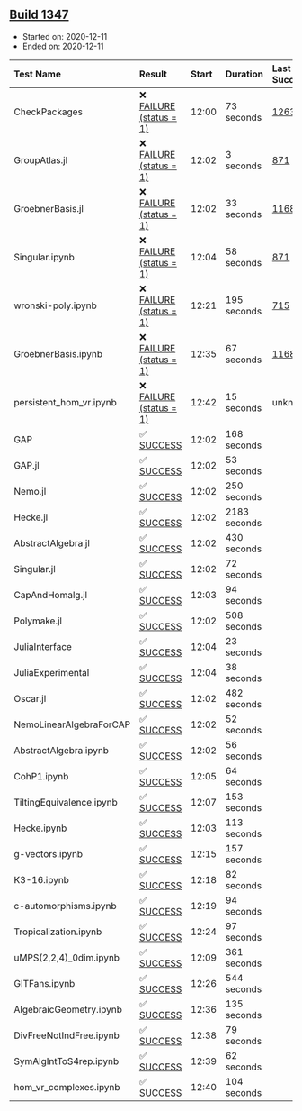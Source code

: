 ## [Build 1347](https://oscarci.mathematik.uni-kl.de/job/oscar-stable/1347/)

* Started on: 2020-12-11
* Ended on: 2020-12-11

| Test Name    | Result | Start | Duration | Last Success | First Failure |
|:-------------|:-------|:------|:---------|:-------------|:--------------|
| CheckPackages | ❌ [FAILURE (status = 1)](https://oscarci.mathematik.uni-kl.de/job/oscar-stable/1347/artifact/logs/build-1347/CheckPackages.log) | 12:00 | 73 seconds | [1263](https://oscarci.mathematik.uni-kl.de/job/oscar-stable/1263/) | [1264](https://oscarci.mathematik.uni-kl.de/job/oscar-stable/1264/) |
| GroupAtlas.jl | ❌ [FAILURE (status = 1)](https://oscarci.mathematik.uni-kl.de/job/oscar-stable/1347/artifact/logs/build-1347/GroupAtlas.jl.log) | 12:02 | 3 seconds | [871](https://oscarci.mathematik.uni-kl.de/job/oscar-stable/871/) | [872](https://oscarci.mathematik.uni-kl.de/job/oscar-stable/872/) |
| GroebnerBasis.jl | ❌ [FAILURE (status = 1)](https://oscarci.mathematik.uni-kl.de/job/oscar-stable/1347/artifact/logs/build-1347/GroebnerBasis.jl.log) | 12:02 | 33 seconds | [1168](https://oscarci.mathematik.uni-kl.de/job/oscar-stable/1168/) | [1169](https://oscarci.mathematik.uni-kl.de/job/oscar-stable/1169/) |
| Singular.ipynb | ❌ [FAILURE (status = 1)](https://oscarci.mathematik.uni-kl.de/job/oscar-stable/1347/artifact/logs/build-1347/Singular.ipynb.log) | 12:04 | 58 seconds | [871](https://oscarci.mathematik.uni-kl.de/job/oscar-stable/871/) | [872](https://oscarci.mathematik.uni-kl.de/job/oscar-stable/872/) |
| wronski-poly.ipynb | ❌ [FAILURE (status = 1)](https://oscarci.mathematik.uni-kl.de/job/oscar-stable/1347/artifact/logs/build-1347/wronski-poly.ipynb.log) | 12:21 | 195 seconds | [715](https://oscarci.mathematik.uni-kl.de/job/oscar-stable/715/) | [716](https://oscarci.mathematik.uni-kl.de/job/oscar-stable/716/) |
| GroebnerBasis.ipynb | ❌ [FAILURE (status = 1)](https://oscarci.mathematik.uni-kl.de/job/oscar-stable/1347/artifact/logs/build-1347/GroebnerBasis.ipynb.log) | 12:35 | 67 seconds | [1168](https://oscarci.mathematik.uni-kl.de/job/oscar-stable/1168/) | [1169](https://oscarci.mathematik.uni-kl.de/job/oscar-stable/1169/) |
| persistent_hom_vr.ipynb | ❌ [FAILURE (status = 1)](https://oscarci.mathematik.uni-kl.de/job/oscar-stable/1347/artifact/logs/build-1347/persistent_hom_vr.ipynb.log) | 12:42 | 15 seconds | unknown | unknown |
| GAP | ✅ [SUCCESS](https://oscarci.mathematik.uni-kl.de/job/oscar-stable/1347/artifact/logs/build-1347/GAP.log) | 12:02 | 168 seconds |  |  |
| GAP.jl | ✅ [SUCCESS](https://oscarci.mathematik.uni-kl.de/job/oscar-stable/1347/artifact/logs/build-1347/GAP.jl.log) | 12:02 | 53 seconds |  |  |
| Nemo.jl | ✅ [SUCCESS](https://oscarci.mathematik.uni-kl.de/job/oscar-stable/1347/artifact/logs/build-1347/Nemo.jl.log) | 12:02 | 250 seconds |  |  |
| Hecke.jl | ✅ [SUCCESS](https://oscarci.mathematik.uni-kl.de/job/oscar-stable/1347/artifact/logs/build-1347/Hecke.jl.log) | 12:02 | 2183 seconds |  |  |
| AbstractAlgebra.jl | ✅ [SUCCESS](https://oscarci.mathematik.uni-kl.de/job/oscar-stable/1347/artifact/logs/build-1347/AbstractAlgebra.jl.log) | 12:02 | 430 seconds |  |  |
| Singular.jl | ✅ [SUCCESS](https://oscarci.mathematik.uni-kl.de/job/oscar-stable/1347/artifact/logs/build-1347/Singular.jl.log) | 12:02 | 72 seconds |  |  |
| CapAndHomalg.jl | ✅ [SUCCESS](https://oscarci.mathematik.uni-kl.de/job/oscar-stable/1347/artifact/logs/build-1347/CapAndHomalg.jl.log) | 12:03 | 94 seconds |  |  |
| Polymake.jl | ✅ [SUCCESS](https://oscarci.mathematik.uni-kl.de/job/oscar-stable/1347/artifact/logs/build-1347/Polymake.jl.log) | 12:02 | 508 seconds |  |  |
| JuliaInterface | ✅ [SUCCESS](https://oscarci.mathematik.uni-kl.de/job/oscar-stable/1347/artifact/logs/build-1347/JuliaInterface.log) | 12:04 | 23 seconds |  |  |
| JuliaExperimental | ✅ [SUCCESS](https://oscarci.mathematik.uni-kl.de/job/oscar-stable/1347/artifact/logs/build-1347/JuliaExperimental.log) | 12:04 | 38 seconds |  |  |
| Oscar.jl | ✅ [SUCCESS](https://oscarci.mathematik.uni-kl.de/job/oscar-stable/1347/artifact/logs/build-1347/Oscar.jl.log) | 12:02 | 482 seconds |  |  |
| NemoLinearAlgebraForCAP | ✅ [SUCCESS](https://oscarci.mathematik.uni-kl.de/job/oscar-stable/1347/artifact/logs/build-1347/NemoLinearAlgebraForCAP.log) | 12:02 | 52 seconds |  |  |
| AbstractAlgebra.ipynb | ✅ [SUCCESS](https://oscarci.mathematik.uni-kl.de/job/oscar-stable/1347/artifact/logs/build-1347/AbstractAlgebra.ipynb.log) | 12:02 | 56 seconds |  |  |
| CohP1.ipynb | ✅ [SUCCESS](https://oscarci.mathematik.uni-kl.de/job/oscar-stable/1347/artifact/logs/build-1347/CohP1.ipynb.log) | 12:05 | 64 seconds |  |  |
| TiltingEquivalence.ipynb | ✅ [SUCCESS](https://oscarci.mathematik.uni-kl.de/job/oscar-stable/1347/artifact/logs/build-1347/TiltingEquivalence.ipynb.log) | 12:07 | 153 seconds |  |  |
| Hecke.ipynb | ✅ [SUCCESS](https://oscarci.mathematik.uni-kl.de/job/oscar-stable/1347/artifact/logs/build-1347/Hecke.ipynb.log) | 12:03 | 113 seconds |  |  |
| g-vectors.ipynb | ✅ [SUCCESS](https://oscarci.mathematik.uni-kl.de/job/oscar-stable/1347/artifact/logs/build-1347/g-vectors.ipynb.log) | 12:15 | 157 seconds |  |  |
| K3-16.ipynb | ✅ [SUCCESS](https://oscarci.mathematik.uni-kl.de/job/oscar-stable/1347/artifact/logs/build-1347/K3-16.ipynb.log) | 12:18 | 82 seconds |  |  |
| c-automorphisms.ipynb | ✅ [SUCCESS](https://oscarci.mathematik.uni-kl.de/job/oscar-stable/1347/artifact/logs/build-1347/c-automorphisms.ipynb.log) | 12:19 | 94 seconds |  |  |
| Tropicalization.ipynb | ✅ [SUCCESS](https://oscarci.mathematik.uni-kl.de/job/oscar-stable/1347/artifact/logs/build-1347/Tropicalization.ipynb.log) | 12:24 | 97 seconds |  |  |
| uMPS(2,2,4)_0dim.ipynb | ✅ [SUCCESS](https://oscarci.mathematik.uni-kl.de/job/oscar-stable/1347/artifact/logs/build-1347/uMPS-2-2-4-_0dim.ipynb.log) | 12:09 | 361 seconds |  |  |
| GITFans.ipynb | ✅ [SUCCESS](https://oscarci.mathematik.uni-kl.de/job/oscar-stable/1347/artifact/logs/build-1347/GITFans.ipynb.log) | 12:26 | 544 seconds |  |  |
| AlgebraicGeometry.ipynb | ✅ [SUCCESS](https://oscarci.mathematik.uni-kl.de/job/oscar-stable/1347/artifact/logs/build-1347/AlgebraicGeometry.ipynb.log) | 12:36 | 135 seconds |  |  |
| DivFreeNotIndFree.ipynb | ✅ [SUCCESS](https://oscarci.mathematik.uni-kl.de/job/oscar-stable/1347/artifact/logs/build-1347/DivFreeNotIndFree.ipynb.log) | 12:38 | 79 seconds |  |  |
| SymAlgIntToS4rep.ipynb | ✅ [SUCCESS](https://oscarci.mathematik.uni-kl.de/job/oscar-stable/1347/artifact/logs/build-1347/SymAlgIntToS4rep.ipynb.log) | 12:39 | 62 seconds |  |  |
| hom_vr_complexes.ipynb | ✅ [SUCCESS](https://oscarci.mathematik.uni-kl.de/job/oscar-stable/1347/artifact/logs/build-1347/hom_vr_complexes.ipynb.log) | 12:40 | 104 seconds |  |  |
